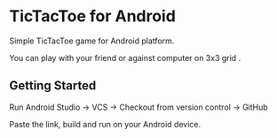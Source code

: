 # TicTacToe for Android

Simple TicTacToe game for Android platform.

You can play with your friend or against computer on 3x3 grid .

## Getting Started

Run Android Studio -> VCS -> Checkout from version control -> GitHub

Paste the link, build and run on your Android device.

